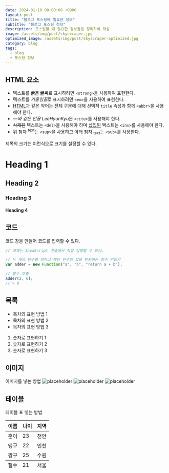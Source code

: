 ```yaml
---
date: 2024-01-10 00:00:08 +0900
layout: post
title: "블로그 포스팅에 필요한 정보"
subtitle: "블로그 포스팅 정보"
description: 포스팅할 때 필요한 정보들을 정리하여 작성
image: /assets/img/post/skyscraper.jpg
optimized_image: /assets/img/post/skyscraper-optimized.jpg
category: blog
tags:
  - blog
  - 포스팅 정보
---
```


## HTML 요소

- 텍스트를 **굵은 글씨**로 표시하려면 `<strong>`을 사용하여 표현한다.
- 텍스트를 *기울임꼴*로 표시하려면 `<em>`을 사용하여 표현한다.
- <abbr title="HyperText Markup Language">HTML</abbr>과 같은 약어는 전체 구문에 대해 선택적 `title` 속성과 함께 `<abbr>`을 사용해야 한다.
- <cite>&mdash;와 같은 인용 LeeHyunKyu</cite>은 `<cite>`를 사용해야 한다.
- <del>삭제된</del> 텍스트는 `<del>`을 사용해야 하며 <ins>삽입된</ins> 텍스트는 `<ins>`를 사용해야 한다.
- 위 첨자 <sup>text</sup>는 `<sup>`을 사용하고 아래 첨자 <sub>text</sub>는 `<sub>`를 사용한다.

제목의 크기는 이런식으로 크기를 설정할 수 있다.

# Heading 1

## Heading 2

### Heading 3

#### Heading 4

## 코드

코드 창을 만들어 코드를 입력할 수 있다.

```js
// 예제는 JavaScript 콘솔에서 직접 실행할 수 있다.

// 두 개의 인수를 취하고 해당 인수의 합을 반환하는 함수 만들기
var adder = new Function("a", "b", "return a + b");

// 함수 호출
adder(2, 6);
// > 8
```

## 목록

- 목차의 표현 방법 1
- 목차의 표현 방법 2
- 목차의 표현 방법 3

1. 숫자로 표현하기 1
2. 숫자로 표현하기 2
3. 숫자로 표현하기 3

## 이미지

이미지를 넣는 방법
![placeholder](https://placehold.it/800x400 "Large example image")
![placeholder](https://placehold.it/400x200 "Medium example image")
![placeholder](https://placehold.it/200x200 "Small example image")

## 테이블

테이블 표 넣는 방법

<table>
  <thead>
    <tr>
      <th>이름</th>
      <th>나이</th>
      <th>지역</th>
    </tr>
  </thead>
  <tfoot>
    <tr>
      <td>철수</td>
      <td>21</td>
      <td>서울</td>
    </tr>
  </tfoot>
  <tbody>
    <tr>
      <td>훈이</td>
      <td>23</td>
      <td>천안</td>
    </tr>
    <tr>
      <td>맹구</td>
      <td>22</td>
      <td>인천</td>
    </tr>
    <tr>
      <td>짱구</td>
      <td>25</td>
      <td>수원</td>
    </tr>
  </tbody>
</table>
